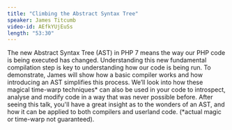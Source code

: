 ```yaml
---
title: "Climbing the Abstract Syntax Tree"
speaker: James Titcumb
video-id: AEfkYUjEuSs
length: "53:30"
---
```

The new Abstract Syntax Tree (AST) in PHP 7 means the way our PHP code is being executed has changed. Understanding this new fundamental compilation step is key to understanding how our code is being run. To demonstrate, James will show how a basic compiler works and how introducing an AST simplifies this process. We’ll look into how these magical time-warp techniques* can also be used in your code to introspect, analyse and modify code in a way that was never possible before. After seeing this talk, you'll have a great insight as to the wonders of an AST, and how it can be applied to both compilers and userland code.
(*actual magic or time-warp not guaranteed).